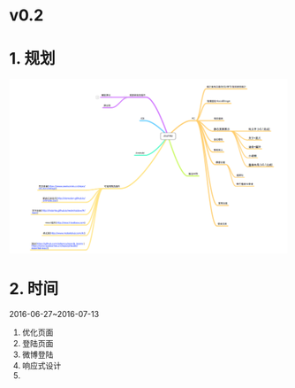 # v0.2

# 1. 规划

![规划](QQ20160629-0.png)

# 2. 时间

2016-06-27~2016-07-13

1. 优化页面
2. 登陆页面
3. 微博登陆
4. 响应式设计
5. 